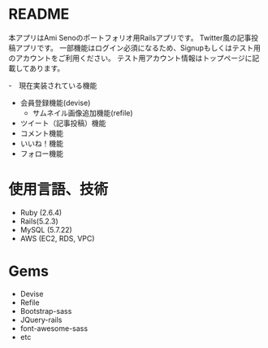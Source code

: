 # README

本アプリはAmi Senoのポートフォリオ用Railsアプリです。
Twitter風の記事投稿アプリです。
一部機能はログイン必須になるため、Signupもしくはテスト用のアカウントをご利用ください。
テスト用アカウント情報はトップページに記載してあります。

-　現在実装されている機能
- 会員登録機能(devise)
  - サムネイル画像追加機能(refile)
- ツイート（記事投稿）機能
- コメント機能
- いいね！機能
- フォロー機能

# 使用言語、技術
- Ruby (2.6.4)
- Rails(5.2.3)
- MySQL (5.7.22)
- AWS (EC2, RDS, VPC)

# Gems
- Devise
- Refile
- Bootstrap-sass
- JQuery-rails
- font-awesome-sass
- etc
